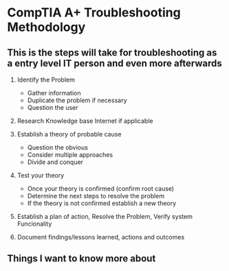 # CompTIA A+ Troubleshooting Methodology

## This is the steps will take for troubleshooting as a entry level IT person and even more afterwards

1. Identify the Problem
   - Gather information
   - Duplicate the problem if necessary
   - Question the user

2. Research Knowledge base Internet if applicable

3. Establish a theory of probable cause
   - Question the obvious
   - Consider multiple approaches
   - Divide and conquer

4. Test your theory
   - Once your theory is confirmed (confirm root cause)
   - Determine the next steps to resolve the problem
   - If the theory is not confirmed establish a new theory

5. Establish a plan of action, Resolve the Problem, Verify system Funcionality

6. Document findings/lessons learned, actions and outcomes

## Things I want to know more about
